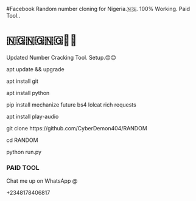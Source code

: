 #Facebook Random number cloning for Nigeria.🇳🇬. 100% Working. Paid Tool..
# 🇳🇬🇳🇬🇳🇬💯🤭
Updated Number Cracking Tool.
Setup.😍😍

<p>apt update && upgrade</p>
<p>apt install git</p>
<p>apt install python</p>
<p>pip install mechanize future bs4 lolcat rich requests</p> 
<p>apt install play-audio</p>
<p>git clone https://github.com/CyberDemon404/RANDOM</p>
<p>cd RANDOM</p>
<p>python run.py</p>

<h3>PAID TOOL</h3>

<p>Chat me up on WhatsApp @</p> <p>+2348178406817</p>
